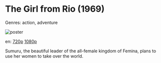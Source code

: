 # The Girl from Rio (1969)

Genres: action, adventure

![poster](http://image.tmdb.org/t/p/w500/rTthbg91qdFLRXiUkp7bIs8cTQP.jpg)

en:
  [720p](magnet:?xt=urn:btih:86AEFCFBF94EB19DAC59AC7CBF91B30A9B977F21&tr=udp://glotorrents.pw:6969/announce&tr=udp://tracker.opentrackr.org:1337/announce&tr=udp://torrent.gresille.org:80/announce&tr=udp://tracker.openbittorrent.com:80&tr=udp://tracker.coppersurfer.tk:6969&tr=udp://tracker.leechers-paradise.org:6969&tr=udp://p4p.arenabg.ch:1337&tr=udp://tracker.internetwarriors.net:1337)
  [1080p](magnet:?xt=urn:btih:001738647298655362DCCBBCCE88AA5B50C978A7&tr=udp://glotorrents.pw:6969/announce&tr=udp://tracker.opentrackr.org:1337/announce&tr=udp://torrent.gresille.org:80/announce&tr=udp://tracker.openbittorrent.com:80&tr=udp://tracker.coppersurfer.tk:6969&tr=udp://tracker.leechers-paradise.org:6969&tr=udp://p4p.arenabg.ch:1337&tr=udp://tracker.internetwarriors.net:1337)
  


Sumuru, the beautiful leader of the all-female kingdom of Femina, plans to use her women to take over the world.